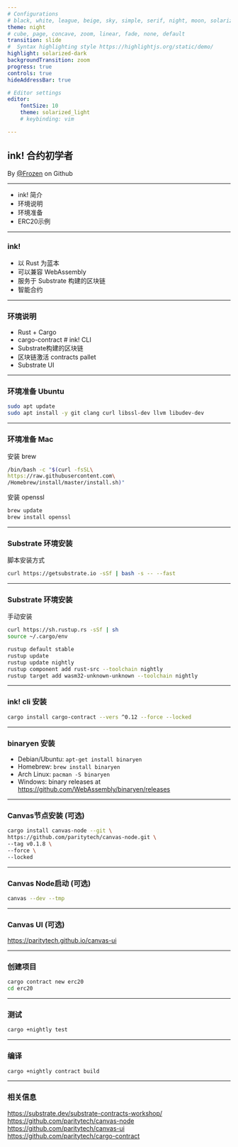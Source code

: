 ```yaml
---
# Configurations
# black, white, league, beige, sky, simple, serif, night, moon, solarized
theme: night
# cube, page, concave, zoom, linear, fade, none, default 
transition: slide
#  Syntax highlighting style https://highlightjs.org/static/demo/
highlight: solarized-dark
backgroundTransition: zoom
progress: true
controls: true
hideAddressBar: true

# Editor settings
editor:
    fontSize: 10
    theme: solarized_light
    # keybinding: vim

---
```

<!-- .slide: data-background="https://raw.githubusercontent.com/xrdavies/slides/main/20210523-8btc/bg_polkadot.png" -->
## ink! 合约初学者

By <a href="https://github.com/xrdavies" target="_blank" data-preview-link="false" >@Frozen</a> on Github

---
- ink! 简介
- 环境说明
- 环境准备
- ERC20示例

---
### ink!

- 以 Rust 为蓝本
- 可以兼容 WebAssembly
- 服务于 Substrate 构建的区块链
- 智能合约

---
### 环境说明

- Rust + Cargo
- cargo-contract # ink! CLI
- Substrate构建的区块链
- 区块链激活 contracts pallet
- Substrate UI

---
### 环境准备 Ubuntu
```bash
sudo apt update
sudo apt install -y git clang curl libssl-dev llvm libudev-dev
```

---
### 环境准备 Mac
安装 brew
```bash
/bin/bash -c "$(curl -fsSL\
https://raw.githubusercontent.com\
/Homebrew/install/master/install.sh)"
```

安装 openssl
```bash
brew update
brew install openssl
```

---
### Substrate 环境安装
脚本安装方式
```bash
curl https://getsubstrate.io -sSf | bash -s -- --fast
```

---
### Substrate 环境安装
手动安装
```bash
curl https://sh.rustup.rs -sSf | sh
source ~/.cargo/env

rustup default stable
rustup update
rustup update nightly
rustup component add rust-src --toolchain nightly
rustup target add wasm32-unknown-unknown --toolchain nightly
```

---
### ink! cli 安装

```bash
cargo install cargo-contract --vers ^0.12 --force --locked
```

---
### binaryen 安装

* Debian/Ubuntu: `apt-get install binaryen`
* Homebrew: `brew install binaryen`
* Arch Linux: `pacman -S binaryen`
* Windows: binary releases at https://github.com/WebAssembly/binaryen/releases

---
### Canvas节点安装 (可选)

```bash
cargo install canvas-node --git \
https://github.com/paritytech/canvas-node.git \
--tag v0.1.8 \
--force \
--locked
```

---
### Canvas Node启动 (可选)

```bash
canvas --dev --tmp
```

---
### Canvas UI (可选)

https://paritytech.github.io/canvas-ui

---
###  创建项目
```bash
cargo contract new erc20
cd erc20
```

---
### 测试
```bash
cargo +nightly test
```

---
### 编译
```bash
cargo +nightly contract build
```

---
### 相关信息

https://substrate.dev/substrate-contracts-workshop/  
https://github.com/paritytech/canvas-node  
https://github.com/paritytech/canvas-ui  
https://github.com/paritytech/cargo-contract  

